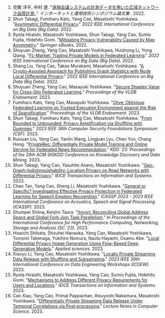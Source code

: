  1. 空閑 洋平, 中村 遼. "[遠隔会議システムの計測データを用いた広域ネットワーク品質計測 ](http://id.nii.ac.jp/1001/00222632/)." _インターネットと運用技術シンポジウム論文集 ._ 2022.
 1. Shun Takagi, Fumiharu Kato, Yang Cao, Masatoshi Yoshikawa. "[Asymmetric Differential Privacy](https://doi.org/10.1109/BigData55660.2022.10020709)." _2022 IEEE International Conference on Big Data (Big Data)._ 2022.
 1. Ryota Hiraishi, Masatoshi Yoshikawa, Shun Takagi, Yang Cao, Sumio Fujita, Hidehito Gomi. "[Mitigating Privacy Vulnerability Caused by Map Asymmetry](https://doi.org/10.1007/978-3-031-10684-2_5)." _Springer eBooks._ 2022.
 1. Shuyuan Zheng, Yang Cao, Masatoshi Yoshikawa, Huizhong Li, Yong Qiang. "[FL-Market: Trading Private Models in Federated Learning](https://doi.org/10.1109/BigData55660.2022.10020232)." _2022 IEEE International Conference on Big Data (Big Data)._ 2022.
 1. Shang Liu, Yang Cao, Takao Murakami, Masatoshi Yoshikawa. "[A Crypto-Assisted Approach for Publishing Graph Statistics with Node Local Differential Privacy](https://doi.org/10.1109/BigData55660.2022.10020435)." _2022 IEEE International Conference on Big Data (Big Data)._ 2022.
 1. Shuyuan Zheng, Yang Cao, Masayuki Yoshikawa. "[Secure Shapley Value for Cross-Silo Federated Learning](https://doi.org/10.14778/3587136.3587141)." _Proceedings of the VLDB Endowment._ 2023.
 1. Fumiharu Kato, Yang Cao, Masayuki Yoshikawa. "[Olive: Oblivious Federated Learning on Trusted Execution Environment against the Risk of Sparsification](https://doi.org/10.14778/3603581.3603583)." _Proceedings of the VLDB Endowment._ 2023.
 1. Shun Takagi, Fumiharu Kato, Yang Cao, Masatoshi Yoshikawa. "[From Bounded to Unbounded: Privacy Amplification via Shuffling with Dummies](https://doi.org/10.1109/CSF57540.2023.00034)." _2023 IEEE 36th Computer Security Foundations Symposium (CSF)._ 2023.
 1. Ruixuan Liu, Yang Cao, Yanlin Wang, Lingjuan Lyu, Chen Yun, Chang Hong. "[PrivateRec: Differentially Private Model Training and Online Serving for Federated News Recommendation](https://doi.org/10.1145/3580305.3599889)." _KDD '23: Proceedings of the 29th ACM SIGKDD Conference on Knowledge Discovery and Data Mining._ 2023.
 1. Shun Takagi, Yang Cao, Yasuhito Asano, Masatoshi Yoshikawa. "[Geo-Graph-Indistinguishability: Location Privacy on Road Networks with Differential Privacy](https://doi.org/10.1587/transinf.2022DAP0011)." _IEICE Transactions on Information and Systems._ 2023.
 1. Chao Tan, Yang Cao, Sheng Li, Masatoshi Yoshikawa. "[General or Specific? Investigating Effective Privacy Protection in Federated Learning for Speech Emotion Recognition](https://doi.org/10.1109/ICASSP49357.2023.10096844)." _ICASSP 2023 - 2023 IEEE International Conference on Acoustics, Speech and Signal Processing (ICASSP)._ 2023.
 1. Shumpei Shiina, Kenjiro Taura. "[Itoyori: Reconciling Global Address Space and Global Fork-Join Task Parallelism](https://doi.org/10.1145/3581784.3607049)." _In Proceedings of the International Conference for High Performance Computing, Networking, Storage and Analysis (SC '23)._ 2023.
 1. Hisaichi Shibata, Shouhei Hanaoka, Yang Cao, Masatoshi Yoshikawa, Tomomi Takenaga, Yukihiro Nomura, Naoto Hayashi, Osamu Abe. "[Local Differential Privacy Image Generation Using Flow-Based Deep Generative Models](https://doi.org/10.3390/app131810132)." _Applied sciences._ 2023.
 1. Xiaoyu Li, Yang Cao, Masatoshi Yoshikawa. "[Locally Private Streaming Data Release with Shuffling and Subsampling](https://doi.org/10.1109/ICDEW58674.2023.00026)." _2023 IEEE 39th International Conference on Data Engineering Workshops (ICDEW)._ 2023.
 1. Ryota Hiraishi, Masatoshi Yoshikawa, Yang Cao, Sumio Fujita, Hidehito Gomi. "[Mechanisms to Address Different Privacy Requirements for Users and Locations](https://doi.org/10.1587/transinf.2023EDP7050)." _IEICE Transactions on Information and Systems._ 2023.
 1. Cao Xiao, Yang Cao, Primal Pappachan, Atsuyoshi Nakamura, Masatoshi Yoshikawa. "[Differentially Private Streaming Data Release Under Temporal Correlations via Post-processing](https://doi.org/10.1007/978-3-031-37586-6_12)." _Lecture Notes in Computer Science._ 2023.